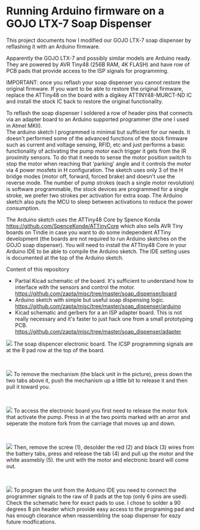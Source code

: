Running Arduino firmware on a GOJO LTX-7 Soap Dispenser 
============

This project documents how I modified our GOJO LTX-7 soap dispenser by reflashing it
 with an Arduino firmware. 

Apparently the GOJO LTX-7 and possibly similar models are Arduino ready. They are powered by 
AVR Tiny48 (256B RAM, 4K FLASH) and have row of PCB pads that provide access to the 
ISP signals for programming.

IMPORTANT: once you reflash your soap dispenser you cannot restore the original firmware. 
If you want to be able to restore the original firmware, replace the ATTiny48 
on the board with a digikey ATTINY48-MURCT-ND IC and install the stock IC 
back to restore the original functionality.

To reflash the soap dispenser I soldered a row of header pins that connects via an 
adapter board to an Arduino supported programmer (the one I used in Atmel MKII).  
The arduino sketch I programmed is minimal but sufficient for our needs. It doesn't 
performed some of the advanced functions of the stock firmware such as current and 
voltage sensing, RFID, etc and just performs a basic functionality of activating the 
pump motor each trigger it gets from the IR proximity sensors.  To do that it needs to 
sense the motor position switch to stop the motor when reaching that 'parking' angle 
and it controls the motor via 4 power mosfets in H configuration. The sketch uses 
only 3 of the H bridge modes (motor off, forward, forced brake) and doesn't use the 
reverse mode. The number of pump strokes (each a single motor revolution) is software 
programmable, the stock devices are programmed for a single stroke, we prefer two 
strokes per activation for extra soap. The Arduino sketch also puts the MCU to 
sleep between activations to reduce the power consumption.

The Arduino sketch uses the ATTiny48 Core by Spence Konda https://github.com/SpenceKonde/ATTinyCore 
which also sells AVR Tiny boards on Tindie in case you want to do some independent 
ATTiny development (the boards are not required to run Arduino sketches on the GOJO soap dispenser). 
You will need to install the ATTIny48 Core in your Arduino IDE to be able to compile the 
Arduino sketch. The IDE setting uses is documented at the top of the Arduino sketch.

Content of this repository
* Partial Kicad schematic of the board. It's sufficient to understand how to interface 
with the sensors and control the motor. https://github.com/zapta/misc/tree/master/soap_dispenser/board
* Arduino sketch with simple but useful soap dispensing logic.  
https://github.com/zapta/misc/tree/master/soap_dispenser/arduino
* Kicad schematic and gerbers for a  an ISP adapter board. This is not 
really necessary and it's faster to just hack one from a small prototyping PCB. 
https://github.com/zapta/misc/tree/master/soap_dispenser/adapter


![](web/IMG-1018.JPG)
The soap dispencer electronic board. The ICSP programming signals are at the 8 pad row at the top of the board.

<br>

![](web/IMG-1022.JPG)
To remove the mechanism (the black unit in the picture), press down the two tabs above 
it, push the mechanism up a little bit to release it and then pull it toward you.

<br>

![](web/IMG-1016.JPG)
To access the electronic board you first need to release the motor fork that activate the 
pump. Press in at the two points marked with an arror and seperate the motore fork 
from the carriage that moves up and down.

<br>

![](web/IMG-1014.JPG)
Then, remove the screw (1), desolder the red (2) and black (3) wires from the battery tabs, 
press and release the tab (4) and pull up the motor and the white assmebly (5). the 
unit with the motor and electronic board will come out.

<br>

![](web/IMG-1040.JPG)
To program the unit from the Arduino IDE you need to connect the programmer signals 
to the raw of 8 pads at the top (only 6 pins are used). Check the schematic here for 
exact pads to use. I chose to solder a 90 degrees 8 pin header which provide easy 
access to the programing pad and has enough clearance when reassembling the soap
dispenser for eazy future modfications.

